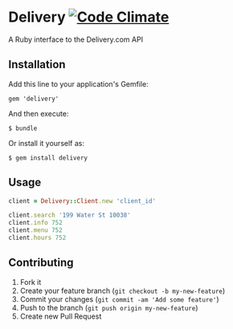 # Delivery [![Code Climate](https://codeclimate.com/github/jamesaanderson/delivery.png)](https://codeclimate.com/github/jamesaanderson/delivery)

A Ruby interface to the Delivery.com API

## Installation

Add this line to your application's Gemfile:

    gem 'delivery'

And then execute:

    $ bundle

Or install it yourself as:

    $ gem install delivery

## Usage

```ruby
client = Delivery::Client.new 'client_id'

client.search '199 Water St 10038'
client.info 752
client.menu 752
client.hours 752
```

## Contributing

1. Fork it
2. Create your feature branch (`git checkout -b my-new-feature`)
3. Commit your changes (`git commit -am 'Add some feature'`)
4. Push to the branch (`git push origin my-new-feature`)
5. Create new Pull Request
